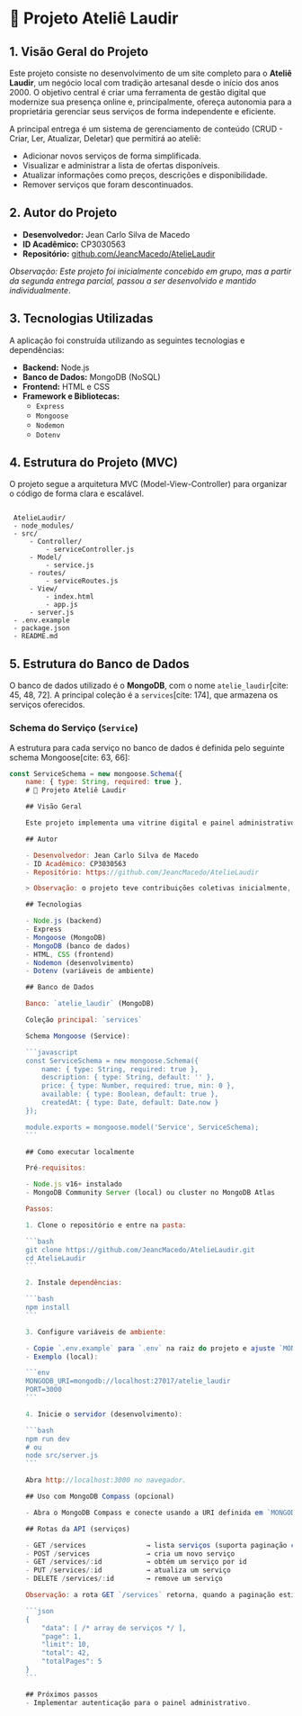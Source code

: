 # 🧵 Projeto Ateliê Laudir

## 1. Visão Geral do Projeto

Este projeto consiste no desenvolvimento de um site completo para o **Ateliê Laudir**, um negócio local com tradição artesanal desde o início dos anos 2000. O objetivo central é criar uma ferramenta de gestão digital que modernize sua presença online e, principalmente, ofereça autonomia para a proprietária gerenciar seus serviços de forma independente e eficiente.

A principal entrega é um sistema de gerenciamento de conteúdo (CRUD - Criar, Ler, Atualizar, Deletar) que permitirá ao ateliê:
* Adicionar novos serviços de forma simplificada.
* Visualizar e administrar a lista de ofertas disponíveis.
* Atualizar informações como preços, descrições e disponibilidade.
* Remover serviços que foram descontinuados.

## 2. Autor do Projeto

* **Desenvolvedor:** Jean Carlo Silva de Macedo
* **ID Acadêmico:** CP3030563 
* **Repositório:** [github.com/JeancMacedo/AtelieLaudir](https://github.com/JeancMacedo/AtelieLaudir)

*Observação: Este projeto foi inicialmente concebido em grupo, mas a partir da segunda entrega parcial, passou a ser desenvolvido e mantido individualmente*.

## 3. Tecnologias Utilizadas

A aplicação foi construída utilizando as seguintes tecnologias e dependências:

* **Backend:** Node.js
* **Banco de Dados:** MongoDB (NoSQL)
* **Frontend:** HTML e CSS
* **Framework e Bibliotecas:**
    * `Express` 
    * `Mongoose` 
    * `Nodemon` 
    * `Dotenv` 

## 4. Estrutura do Projeto (MVC)

O projeto segue a arquitetura MVC (Model-View-Controller) para organizar o código de forma clara e escalável.

   ```## Estrutura do Projeto

    AtelieLaudir/
    - node_modules/
    - src/
        - Controller/
            - serviceController.js
        - Model/
            - service.js
        - routes/
            - serviceRoutes.js
        - View/
            - index.html
            - app.js
        - server.js
    - .env.example
    - package.json
    - README.md
```

## 5. Estrutura do Banco de Dados

O banco de dados utilizado é o **MongoDB**, com o nome `atelie_laudir`[cite: 45, 48, 72]. A principal coleção é a `services`[cite: 174], que armazena os serviços oferecidos.

### Schema do Serviço (`Service`)

A estrutura para cada serviço no banco de dados é definida pelo seguinte schema Mongoose[cite: 63, 66]:

```javascript
const ServiceSchema = new mongoose.Schema({
    name: { type: String, required: true },
    # 🧵 Projeto Ateliê Laudir

    ## Visão Geral

    Este projeto implementa uma vitrine digital e painel administrativo para o Ateliê Laudir — um ateliê artesanal com atuação em Campinas (SP). A aplicação fornece um CRUD para gerenciar serviços (criar, listar, atualizar e remover), além de uma interface administrativa simples.

    ## Autor

    - Desenvolvedor: Jean Carlo Silva de Macedo
    - ID Acadêmico: CP3030563
    - Repositório: https://github.com/JeancMacedo/AtelieLaudir

    > Observação: o projeto teve contribuições coletivas inicialmente, mas a manutenção atual é feita individualmente.

    ## Tecnologias

    - Node.js (backend)
    - Express
    - Mongoose (MongoDB)
    - MongoDB (banco de dados)
    - HTML, CSS (frontend)
    - Nodemon (desenvolvimento)
    - Dotenv (variáveis de ambiente)

    ## Banco de Dados

    Banco: `atelie_laudir` (MongoDB)

    Coleção principal: `services`

    Schema Mongoose (Service):

    ```javascript
    const ServiceSchema = new mongoose.Schema({
        name: { type: String, required: true },
        description: { type: String, default: '' },
        price: { type: Number, required: true, min: 0 },
        available: { type: Boolean, default: true },
        createdAt: { type: Date, default: Date.now }
    });

    module.exports = mongoose.model('Service', ServiceSchema);
    ```

    ## Como executar localmente

    Pré-requisitos:

    - Node.js v16+ instalado
    - MongoDB Community Server (local) ou cluster no MongoDB Atlas

    Passos:

    1. Clone o repositório e entre na pasta:

    ```bash
    git clone https://github.com/JeancMacedo/AtelieLaudir.git
    cd AtelieLaudir
    ```

    2. Instale dependências:

    ```bash
    npm install
    ```

    3. Configure variáveis de ambiente:

    - Copie `.env.example` para `.env` na raiz do projeto e ajuste `MONGODB_URI` se necessário.
    - Exemplo (local):

    ```env
    MONGODB_URI=mongodb://localhost:27017/atelie_laudir
    PORT=3000
    ```

    4. Inicie o servidor (desenvolvimento):

    ```bash
    npm run dev
    # ou
    node src/server.js
    ```

    Abra http://localhost:3000 no navegador.

    ## Uso com MongoDB Compass (opcional)

    - Abra o MongoDB Compass e conecte usando a URI definida em `MONGODB_URI` (por exemplo, `mongodb://localhost:27017/atelie_laudir`).

    ## Rotas da API (serviços)

    - GET /services               → lista serviços (suporta paginação com `?page=` e `?limit=`)
    - POST /services              → cria um novo serviço
    - GET /services/:id           → obtém um serviço por id
    - PUT /services/:id           → atualiza um serviço
    - DELETE /services/:id        → remove um serviço

    Observação: a rota GET `/services` retorna, quando a paginação estiver habilitada, um objeto com metadados e a lista em `data`:

    ```json
    {
        "data": [ /* array de serviços */ ],
        "page": 1,
        "limit": 10,
        "total": 42,
        "totalPages": 5
    }
    ```

    ## Próximos passos
    - Implementar autenticação para o painel administrativo.
